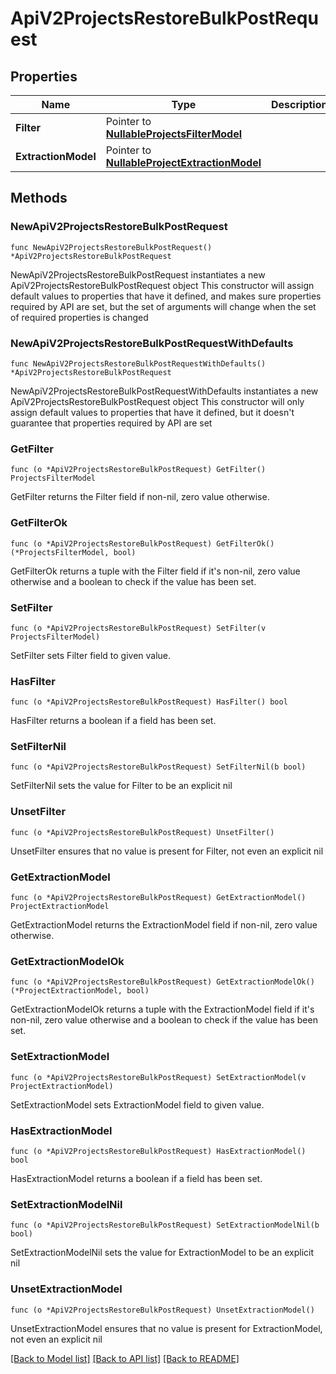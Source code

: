 # ApiV2ProjectsRestoreBulkPostRequest

## Properties

Name | Type | Description | Notes
------------ | ------------- | ------------- | -------------
**Filter** | Pointer to [**NullableProjectsFilterModel**](ProjectsFilterModel.md) |  | [optional] 
**ExtractionModel** | Pointer to [**NullableProjectExtractionModel**](ProjectExtractionModel.md) |  | [optional] 

## Methods

### NewApiV2ProjectsRestoreBulkPostRequest

`func NewApiV2ProjectsRestoreBulkPostRequest() *ApiV2ProjectsRestoreBulkPostRequest`

NewApiV2ProjectsRestoreBulkPostRequest instantiates a new ApiV2ProjectsRestoreBulkPostRequest object
This constructor will assign default values to properties that have it defined,
and makes sure properties required by API are set, but the set of arguments
will change when the set of required properties is changed

### NewApiV2ProjectsRestoreBulkPostRequestWithDefaults

`func NewApiV2ProjectsRestoreBulkPostRequestWithDefaults() *ApiV2ProjectsRestoreBulkPostRequest`

NewApiV2ProjectsRestoreBulkPostRequestWithDefaults instantiates a new ApiV2ProjectsRestoreBulkPostRequest object
This constructor will only assign default values to properties that have it defined,
but it doesn't guarantee that properties required by API are set

### GetFilter

`func (o *ApiV2ProjectsRestoreBulkPostRequest) GetFilter() ProjectsFilterModel`

GetFilter returns the Filter field if non-nil, zero value otherwise.

### GetFilterOk

`func (o *ApiV2ProjectsRestoreBulkPostRequest) GetFilterOk() (*ProjectsFilterModel, bool)`

GetFilterOk returns a tuple with the Filter field if it's non-nil, zero value otherwise
and a boolean to check if the value has been set.

### SetFilter

`func (o *ApiV2ProjectsRestoreBulkPostRequest) SetFilter(v ProjectsFilterModel)`

SetFilter sets Filter field to given value.

### HasFilter

`func (o *ApiV2ProjectsRestoreBulkPostRequest) HasFilter() bool`

HasFilter returns a boolean if a field has been set.

### SetFilterNil

`func (o *ApiV2ProjectsRestoreBulkPostRequest) SetFilterNil(b bool)`

 SetFilterNil sets the value for Filter to be an explicit nil

### UnsetFilter
`func (o *ApiV2ProjectsRestoreBulkPostRequest) UnsetFilter()`

UnsetFilter ensures that no value is present for Filter, not even an explicit nil
### GetExtractionModel

`func (o *ApiV2ProjectsRestoreBulkPostRequest) GetExtractionModel() ProjectExtractionModel`

GetExtractionModel returns the ExtractionModel field if non-nil, zero value otherwise.

### GetExtractionModelOk

`func (o *ApiV2ProjectsRestoreBulkPostRequest) GetExtractionModelOk() (*ProjectExtractionModel, bool)`

GetExtractionModelOk returns a tuple with the ExtractionModel field if it's non-nil, zero value otherwise
and a boolean to check if the value has been set.

### SetExtractionModel

`func (o *ApiV2ProjectsRestoreBulkPostRequest) SetExtractionModel(v ProjectExtractionModel)`

SetExtractionModel sets ExtractionModel field to given value.

### HasExtractionModel

`func (o *ApiV2ProjectsRestoreBulkPostRequest) HasExtractionModel() bool`

HasExtractionModel returns a boolean if a field has been set.

### SetExtractionModelNil

`func (o *ApiV2ProjectsRestoreBulkPostRequest) SetExtractionModelNil(b bool)`

 SetExtractionModelNil sets the value for ExtractionModel to be an explicit nil

### UnsetExtractionModel
`func (o *ApiV2ProjectsRestoreBulkPostRequest) UnsetExtractionModel()`

UnsetExtractionModel ensures that no value is present for ExtractionModel, not even an explicit nil

[[Back to Model list]](../README.md#documentation-for-models) [[Back to API list]](../README.md#documentation-for-api-endpoints) [[Back to README]](../README.md)


